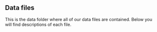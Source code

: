 ## Data files
This is the data folder where all of our data files are contained. Below you will find descriptions of each file.
